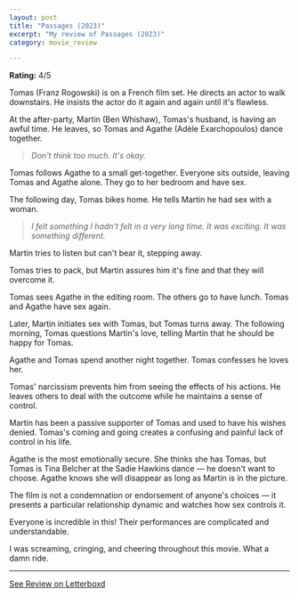 ```yaml
---
layout: post
title: "Passages (2023)"
excerpt: "My review of Passages (2023)"
category: movie_review

---
```


**Rating:** 4/5

Tomas (Franz Rogowski) is on a French film set. He directs an actor to walk downstairs. He insists the actor do it again and again until it's flawless.

At the after-party, Martin (Ben Whishaw), Tomas's husband, is having an awful time. He leaves, so Tomas and Agathe (Adèle Exarchopoulos) dance together.
<blockquote><i>Don't think too much. It's okay.</i></blockquote>Tomas follows Agathe to a small get-together. Everyone sits outside, leaving Tomas and Agathe alone. They go to her bedroom and have sex.

The following day, Tomas bikes home. He tells Martin he had sex with a woman. 

<blockquote><i>I felt something I hadn't felt in a very long time. It was exciting. It was something different.</i></blockquote>Martin tries to listen but can't bear it, stepping away.

Tomas tries to pack, but Martin assures him it's fine and that they will overcome it.

Tomas sees Agathe in the editing room. The others go to have lunch. Tomas and Agathe have sex again.

Later, Martin initiates sex with Tomas, but Tomas turns away. The following morning, Tomas questions Martin's love, telling Martin that he should be happy for Tomas.

Agathe and Tomas spend another night together. Tomas confesses he loves her.

Tomas' narcissism prevents him from seeing the effects of his actions. He leaves others to deal with the outcome while he maintains a sense of control.

Martin has been a passive supporter of Tomas and used to have his wishes denied. Tomas's coming and going creates a confusing and painful lack of control in his life.

Agathe is the most emotionally secure. She thinks she has Tomas, but Tomas is Tina Belcher at the Sadie Hawkins dance — he doesn't want to choose. Agathe knows she will disappear as long as Martin is in the picture.

The film is not a condemnation or endorsement of anyone's choices — it presents a particular relationship dynamic and watches how sex controls it.

Everyone is incredible in this! Their performances are complicated and understandable.

I was screaming, cringing, and cheering throughout this movie. What a damn ride.

<hr>

[See Review on Letterboxd](https://boxd.it/5hMJSV)
